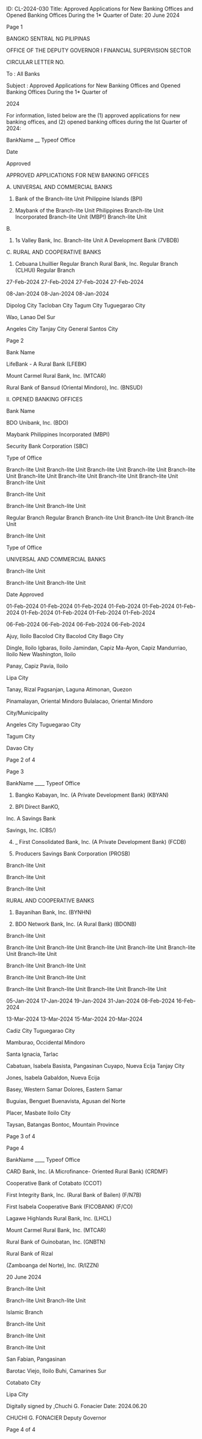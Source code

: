 ID: CL-2024-030
Title: Approved Applications for New Banking Offices and Opened Banking Offices During the 1* Quarter of
Date: 20 June 2024

Page 1

BANGKO SENTRAL NG PILIPINAS

OFFICE OF THE DEPUTY GOVERNOR I FINANCIAL SUPERVISION SECTOR

CIRCULAR LETTER NO.

To : All Banks

Subject : Approved Applications for New Banking Offices and Opened Banking Offices During the 1* Quarter of

2024

For information, listed below are the (1) approved applications for new banking offices, and (2) opened banking offices during the Ist Quarter of 2024:

BankName __ Typeof Office

Date

Approved

APPROVED APPLICATIONS FOR NEW BANKING OFFICES

A. UNIVERSAL AND COMMERCIAL BANKS

1. Bank of the Branch-lite Unit Philippine Islands (BPI)

2. Maybank of the Branch-lite Unit Philippines Branch-lite Unit Incorporated Branch-lite Unit (MBP!) Branch-lite Unit

B.

1. 1s Valley Bank, Inc. Branch-lite Unit A Development Bank (7VBDB)

C. RURAL AND COOPERATIVE BANKS

1. Cebuana Lhuillier Regular Branch Rural Bank, Inc. Regular Branch (CLHUI) Regular Branch

27-Feb-2024 27-Feb-2024 27-Feb-2024 27-Feb-2024

08-Jan-2024 08-Jan-2024 08-Jan-2024

Dipolog City Tacloban City Tagum City Tuguegarao City

Wao, Lanao Del Sur

Angeles City Tanjay City General Santos City

Page 2

Bank Name

LifeBank - A Rural Bank (LFEBK)

Mount Carmel Rural Bank, Inc. (MTCAR)

Rural Bank of Bansud (Oriental Mindoro), Inc. (BNSUD)

Il. OPENED BANKING OFFICES

Bank Name

BDO Unibank, Inc. (BDO)

Maybank Philippines Incorporated (MBPI)

Security Bank Corporation (SBC)

Type of Office

Branch-lite Unit Branch-lite Unit Branch-lite Unit Branch-lite Unit Branch-lite Unit Branch-lite Unit Branch-lite Unit Branch-lite Unit Branch-lite Unit Branch-lite Unit

Branch-lite Unit

Branch-lite Unit Branch-lite Unit

Regular Branch Regular Branch Branch-lite Unit Branch-lite Unit Branch-lite Unit

Branch-lite Unit

Type of Office

UNIVERSAL AND COMMERCIAL BANKS

Branch-lite Unit

Branch-lite Unit Branch-lite Unit

Date Approved

01-Feb-2024 01-Feb-2024 01-Feb-2024 01-Feb-2024 01-Feb-2024 01-Feb-2024 01-Feb-2024 01-Feb-2024 01-Feb-2024 01-Feb-2024

06-Feb-2024 06-Feb-2024 06-Feb-2024 06-Feb-2024

Ajuy, lloilo Bacolod City Bacolod City Bago City

Dingle, lloilo Igbaras, Iloilo Jamindan, Capiz Ma-Ayon, Capiz Mandurriao, lloilo New Washington, lloilo

Panay, Capiz Pavia, lloilo

Lipa City

Tanay, Rizal Pagsanjan, Laguna Atimonan, Quezon

Pinamalayan, Oriental Mindoro Bulalacao, Oriental Mindoro

City/Municipality

Angeles City Tuguegarao City

Tagum City

Davao City

Page 2 of 4

Page 3

BankName ____ Typeof Office

1. Bangko Kabayan, Inc. (A Private Development Bank) (KBYAN)

2. BPI Direct BanKO,

Inc. A Savings Bank

Savings, Inc. (CBS/)

4. _ First Consolidated Bank, Inc. (A Private Development Bank) (FCDB)

5. Producers Savings Bank Corporation (PROSB)

Branch-lite Unit

Branch-lite Unit

Branch-lite Unit

RURAL AND COOPERATIVE BANKS

1. Bayanihan Bank, Inc. (BYNHN)

2. BDO Network Bank, Inc. (A Rural Bank) (BDONB)

Branch-lite Unit

Branch-lite Unit Branch-lite Unit Branch-lite Unit Branch-lite Unit Branch-lite Unit Branch-lite Unit

Branch-lite Unit Branch-lite Unit

Branch-lite Unit Branch-lite Unit

Branch-lite Unit Branch-lite Unit Branch-lite Unit Branch-lite Unit

05-Jan-2024 17-Jan-2024 19-Jan-2024 31-Jan-2024 08-Feb-2024 16-Feb-2024

13-Mar-2024 13-Mar-2024 15-Mar-2024 20-Mar-2024

Cadiz City Tuguegarao City

Mamburao, Occidental Mindoro

Santa Ignacia, Tarlac

Cabatuan, Isabela Basista, Pangasinan Cuyapo, Nueva Ecija Tanjay City

Jones, Isabela Gabaldon, Nueva Ecija

Basey, Western Samar Dolores, Eastern Samar

Buguias, Benguet Buenavista, Agusan del Norte

Placer, Masbate lloilo City

Taysan, Batangas Bontoc, Mountain Province

Page 3 of 4

Page 4

BankName ____ Typeof Office

CARD Bank, Inc. (A Microfinance- Oriented Rural Bank) (CRDMF)

Cooperative Bank of Cotabato (CCOT)

First Integrity Bank, Inc. (Rural Bank of Bailen) (F/N7B)

First Isabela Cooperative Bank (FICOBANK) (F/CO)

Lagawe Highlands Rural Bank, Inc. (LHCL)

Mount Carmel Rural Bank, Inc. (MTCAR)

Rural Bank of Guinobatan, Inc. (GNBTN)

Rural Bank of Rizal

(Zamboanga del Norte), Inc. (R/IZZN)

20 June 2024

Branch-lite Unit

Branch-lite Unit Branch-lite Unit

Islamic Branch

Branch-lite Unit

Branch-lite Unit

Branch-lite Unit

San Fabian, Pangasinan

Barotac Viejo, Iloilo Buhi, Camarines Sur

Cotabato City

Lipa City

Digitally signed by ,Chuchi G. Fonacier Date: 2024.06.20

CHUCHI G. FONACIER Deputy Governor

Page 4 of 4